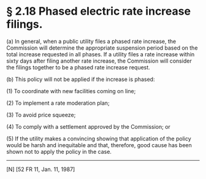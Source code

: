 # § 2.18   Phased electric rate increase filings.

(a) In general, when a public utility files a phased rate increase, the Commission will determine the appropriate suspension period based on the total increase requested in all phases. If a utility files a rate increase within sixty days after filing another rate increase, the Commission will consider the filings together to be a phased rate increase request.


(b) This policy will not be applied if the increase is phased:


(1) To coordinate with new facilities coming on line;


(2) To implement a rate moderation plan;


(3) To avoid price squeeze;


(4) To comply with a settlement approved by the Commission; or


(5) If the utility makes a convincing showing that application of the policy would be harsh and inequitable and that, therefore, good cause has been shown not to apply the policy in the case.



---

[N] [52 FR 11, Jan. 11, 1987]




